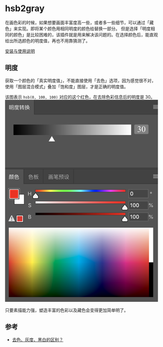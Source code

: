 # hsb2gray

在画色彩的时候，如果想要画面丰富度高一些，或者多一些细节，可以通过「藏色」来实现。即将某个颜色用相同明度的颜色给替换一部分。
但是选择「明度相同的颜色」是比较困难的，该插件就是用来解决该问题的。在选择颜色后，能直观给出所选颜色的明度值，再也不用靠猜测了。

[安装与使用说明](https://ltaoo.github.io/color2gray)

## 明度

获取一个颜色的「真实明度值」，不能直接使用「去色」选项，因为感觉很不对，使用「图层混合模式」叠加「饱和度」图层，才是正确的明度值。

该图表示 `hsb(0, 100, 100)` 对应的这个红色，在去除色彩信息后的明度是 30。
![example01](./example01.png)

只要素描能力强，塑造丰富的色彩以及藏色会变得更加简单明了。

## 参考

- [去色、灰度、黑白的区别？](https://www.zhihu.com/question/28898729)